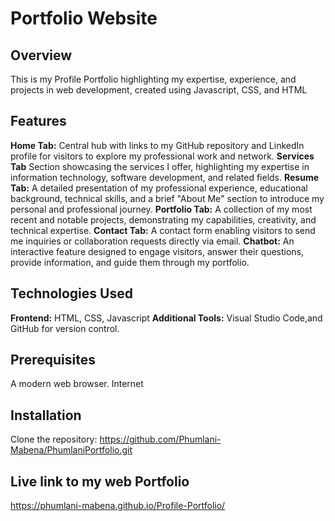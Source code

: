 # Portfolio Website

## **Overview**
This is my Profile Portfolio highlighting my expertise, experience, and projects in web development, created using Javascript, CSS, and HTML

## **Features**
**Home Tab:** Central hub with links to my GitHub repository and LinkedIn profile for visitors to explore my professional work and network.
**Services Tab** Section showcasing the services I offer, highlighting my expertise in information technology, software development, and related fields.
**Resume Tab:** 
A detailed presentation of my professional experience, educational background, technical skills, and a brief "About Me" section to introduce my personal and professional journey.
**Portfolio Tab:** A collection of my most recent and notable projects, demonstrating my capabilities, creativity, and technical expertise.
**Contact Tab:** A contact form enabling visitors to send me inquiries or collaboration requests directly via email.
**Chatbot:** An interactive feature designed to engage visitors, answer their questions, provide information, and guide them through my portfolio.

## **Technologies Used**
**Frontend:** HTML, CSS, Javascript
**Additional Tools:** Visual Studio Code,and GitHub for version control.

## **Prerequisites**
A modern web browser.
Internet

## **Installation**
Clone the repository: https://github.com/Phumlani-Mabena/PhumlaniPortfolio.git


## **Live link to my web Portfolio**
https://phumlani-mabena.github.io/Profile-Portfolio/
